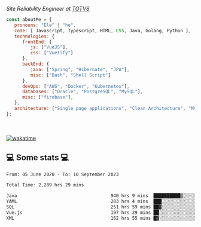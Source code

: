 <p><em>Site Reliability Engineer at <a href="https://www.totvs.com/">TOTVS</a></br>
</em></p>


```javascript
const aboutMe = {
   pronouns: "Ele" | "he",
   code: [ Javascript, Typescript, HTML, CSS, Java, Golang, Python ],
   technologies: {
      frontEnd: {
         js: ["VueJS"],
         css: ["Vuetify"]
      },
      backEnd: {
         java: ["Spring", "Hibernate", "JPA"],
         misc: ["Bash", "Shell Script"]
      },
      devOps: ["AWS", "Docker", "Kubernetes"],
      databases: ["Oracle", "PostgreSQL", "MySQL"],
      misc: ["firebase"],
   },
   architecture: ["Single page applications", "Clean Architecture", "MVC", "Microservices"],
};
```
</br></br>
[![wakatime](https://wakatime.com/badge/user/a3a8ed06-d304-4d6b-bc86-4adc418cdea7.svg)](https://wakatime.com/@a3a8ed06-d304-4d6b-bc86-4adc418cdea7)
<h2>💻 Some stats 💻</h2>

<!--START_SECTION:waka-->

```txt
From: 05 June 2020 - To: 10 September 2023

Total Time: 2,289 hrs 29 mins

Java                                   940 hrs 9 mins  ██████████▒░░░░░░░░░░░░░░   41.06 %
YAML                                   283 hrs 4 mins  ███░░░░░░░░░░░░░░░░░░░░░░   12.36 %
SQL                                    251 hrs 59 mins ██▓░░░░░░░░░░░░░░░░░░░░░░   11.01 %
Vue.js                                 197 hrs 29 mins ██░░░░░░░░░░░░░░░░░░░░░░░   08.63 %
XML                                    162 hrs 55 mins █▓░░░░░░░░░░░░░░░░░░░░░░░   07.12 %
```

<!--END_SECTION:waka-->
